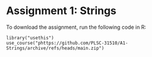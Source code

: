 # Assignment 1: Strings

To download the assignment, run the following code in R:

```{r}
library("usethis")
use_course("phttps://github.com/PLSC-31510/A1-Strings/archive/refs/heads/main.zip")
```